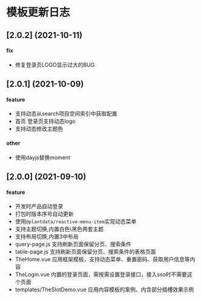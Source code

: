 # 模板更新日志

## [2.0.2] (2021-10-11)
#### fix
- 修复登录页LOGO显示过大的BUG

## [2.0.1] (2021-10-09)
#### feature
- 支持动态从search项目空间索引中获取配置
- 首页 登录页支持动态logo
- 支持动态修改主题色

#### other
- 使用dayjs替换moment

## [2.0.0] (2021-09-10)
#### feature
- 开发时产品自动登录
- 打包时版本序号自动更新
- 使用`@plantdata/reactive-menu-item`实现动态菜单
- 支持主题切换,内置白色\黑色两套主题
- 支持布局切换,内置3中布局
- query-page.js 支持刷新页面保留分页、搜索条件
- table-page.js 支持刷新页面保留分页、搜索条件的表格页面
- TheHome.vue 应用框架模板，支持动态菜单、重置密码、获取用户信息等内容
- TheLogin.vue 内置的登录页面，需按需设置登录接口，接入sso时不需要这个页面
- templates/TheSlotDemo.vue 应用内容模板的案例、内含部分插槽效果示例
